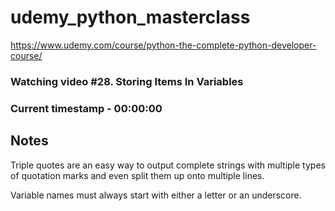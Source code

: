# udemy_python_masterclass

https://www.udemy.com/course/python-the-complete-python-developer-course/

### Watching video #28. Storing Items In Variables

### Current timestamp - 00:00:00

## Notes

Triple quotes are an easy way to output complete strings with multiple types of quotation marks and even split them up onto multiple lines.

Variable names must always start with either a letter or an underscore.
